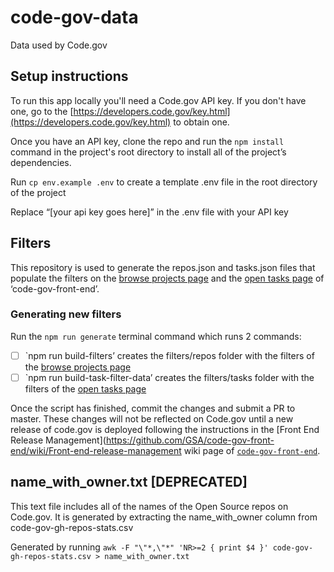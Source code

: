 # code-gov-data
Data used by Code.gov

## Setup instructions

To run this app locally you'll need a Code.gov API key. If you don't have one, go to the [https://developers.code.gov/key.html](https://developers.code.gov/key.html) to obtain one.

Once you have an API key, clone the repo and run the `npm install` command in the project's root directory to install all of the project’s dependencies.

Run `cp env.example .env` to create a template .env file in the root directory of the project 

Replace “[your api key goes here]” in the .env file with your API key

## Filters
This repository is used to generate the repos.json and tasks.json files that populate the filters on the [browse projects page](https://code.gov/browse-projects?page=1&size=10&sort=data_quality) and the [open tasks page](https://code.gov/open-tasks?page=1&size=10) of ‘code-gov-front-end’.

### Generating new filters

Run the `npm run generate` terminal command which runs 2 commands:

- [ ] `npm run build-filters’ creates the filters/repos folder with the filters of the [browse projects page](https://code.gov/browse-projects?page=1&size=10&sort=data_quality)
- [ ] `npm run build-task-filter-data’ creates the filters/tasks folder with the filters of the [open tasks page](https://code.gov/open-tasks?page=1&size=10)

Once the script has finished, commit the changes and submit a PR to master. These changes will not be reflected on Code.gov until a new release of code.gov is deployed following the instructions in the [Front End Release Management](https://github.com/GSA/code-gov-front-end/wiki/Front-end-release-management wiki page of [`code-gov-front-end`](https://github.com/GSA/code-gov-front-end).

## name_with_owner.txt [DEPRECATED]
This text file includes all of the names of the Open Source repos on Code.gov.  It is generated by extracting the name_with_owner column from code-gov-gh-repos-stats.csv

Generated by running `awk -F "\"*,\"*" 'NR>=2 { print $4 }' code-gov-gh-repos-stats.csv > name_with_owner.txt`
